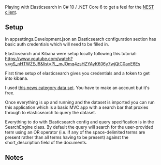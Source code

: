 Playing with Elasticsearch in C# 10 / .NET Core 6 to get a feel for the [NEST client](https://www.elastic.co/guide/en/elasticsearch/client/net-api/current/nest.html).

## Setup

In appsettings.Development.json an Elasticsearch configuration section has basic auth credentials which will need to be filled in. 

Elasticsearch and Kibana were setup locally following this tutorial: https://www.youtube.com/watch?v=gS_nHTWZEJ8&list=PL_mJOmq4zsHZYAyK606y7wjQtC0aoE6Es

First time setup of elasticsearch gives you credentials and a token to get into kibana.

I used [this news category data set](https://www.kaggle.com/rmisra/news-category-dataset). You have to make an account but it's free.

Once everything is up and running and the dataset is imported you can run this application which is a basic MVC app with a search bar that proxies through to elasticsearch to query the dataset.

Everything to do with Elasticsearch config and query specification is in the SearchEngine class. By default the query will search for the user-provided term using an OR operator (i.e. if any of the space-delimited terms are present rather than all terms having to be present) against the short_description field of the documents.

## Notes

